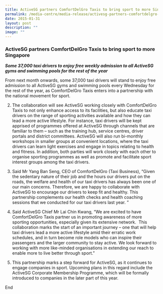 ```yaml
---
title: ActiveSG partners ComfortDelGro Taxis to bring sport to more Singapore
permalink: /media-centre/media-release/activesg-partners-comfortdelgro-taxis-to-bring-sport-to-more-singapore/
date: 2015-01-31
layout: post
description: ""
image: ""
---
```

### **ActiveSG partners ComfortDelGro Taxis to bring sport to more Singapore**
_**Some 37,000 taxi drivers to enjoy free weekly admission to all ActiveSG gyms and swimming pools for the rest of the year**_

From next month onwards, some 37,000 taxi drivers will stand to enjoy free admission to all ActiveSG gyms and swimming pools every Wednesday for the rest of the year, as ComfortDelGro Taxis enters into a partnership with the national movement for sport.

2. The collaboration will see ActiveSG working closely with ComfortDelGro Taxis to not only enhance access to its facilities, but also educate taxi drivers on the range of sporting activities available and how they can lead a more active lifestyle. For instance, taxi drivers will be kept apprised of programmes offered at ActiveSG through channels that are familiar to them – such as the training hub, service centres, driver portals and district committees. ActiveSG will also run bi-monthly workshops in smaller groups at convenient locations, where the taxi drivers can learn light exercises and engage in topics relating to health and fitness. In addition, both parties will work closely with each other to organise sporting programmes as well as promote and facilitate sport interest groups among the taxi drivers.

3. Said Mr Yang Ban Seng, CEO of ComfortDelGro (Taxi Business), “Given the sedentary nature of their job and the hours our drivers put on the roads, the welfare and health of our taxi drivers has always been one of our main concerns. Therefore, we are happy to collaborate with ActiveSG to encourage our drivers to keep fit and healthy. This partnership complements our health checks and health coaching sessions that we conducted for our taxi drivers last year. ”

4. Said ActiveSG Chief Mr Lai Chin Kwang, “We are excited to have ComfortDelGro Taxis partner us in promoting awareness of more sporting opportunities, especially given its extensive network.  This collaboration marks the start of an important journey – one that will help taxi drivers lead a more active lifestyle amid their erratic work schedules, and in turn become role models who can inspire their passengers and the larger community to stay active. We look forward to working with more like-minded organisations in extending our reach to enable more to live better through sport.”

5. This partnership marks a step forward for ActiveSG, as it continues to engage companies in sport. Upcoming plans in this regard include the ActiveSG Corporate Membership Programme, which will be formally introduced to companies in the later part of this year.

End